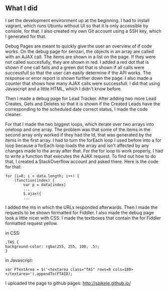 What I did
----------
I set the development environment up at the beginning. I had to install vagrant, which runs Ubuntu without UI so that
it is only accessible by console, for that.
I also created my own Git account using a SSH key, which I generated for that.

Debug Pages are meant to quickly give the user an overview of if code works.
On the debug page for senzari, the objects in an array are called with an AJAX call. The items are shown in a list on the page. If they were not called succesfully, they are shown in red. I added a red dot that is shown if one call fails and a green dot that is shown if all calls were successfull so that the user can easily determine if the API works. The response or error report is shown further down the page. I also made a counter that shows how many AJAX calls were successfull. I did that using Javascript and a little HTML, which I didn't know before.

Then I made a debug page for Lead Tracker. After adding two more Lead Creates, Gets and Deletes so that it is shown if the Created Leads have the corresponding to the scheduled date correct status, I made the code cleaner.

For that I made the two biggest loops, which iterate over two arrays into oneloop and one array.
The problem was that some of the items in the second array only worked if they had the Id, that was
generated by the items in the first array. I had to turn the forEach loop I used before into a for loop
because a forEach loop loads the array and isn't affected by any changes made to the array after that.
For the for loop to work properly, I had to write a function that executes the AJAX request. 
To find out how to do that, I created a StackOverflow account and asked there.
Here is the code for that:

    for (i=0; i < data.length; i++) {
        (function(index) {
            var p = data[index]
            ...
            $.ajax({
            ...
  	  
I added the ms in which the URLs responded afterwards. Then I made the requests to be shown formatted for Fiddler.
I also made the debug page look a little nicer with CSS. I made the textboxes that contain the for Fiddler formatted request yellow. 

in CSS:

    .TAS {
    background-color: rgba(255, 255, 100, .5);
    }
in Javascript:

    var FTextArea = $('<textarea class="TAS" rows=8 cols=180></textarea>').appendTo(FTAID);
    
I uploaded the page to github pages: http://spikele.github.io/
